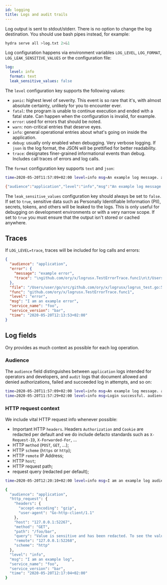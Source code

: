```yaml
---
id: logging
title: Logs and audit trails
---
```


Log output is sent to stdout/stderr. There is no option to change the log destination. You should use bash pipes instead, for
example:

```sh
hydra serve all >log.txt 2>&1
```

Log configuration happens via environment variables `LOG_LEVEL`, `LOG_FORMAT`, `LOG_LEAK_SENSITIVE_VALUES` or the configuration
file:

```yaml title="path/to/config.yml"
log:
  level: info
  format: text
  leak_sensitive_values: false
```

The `level` configuration key supports the following values:

- `panic`: highest level of severity. This event is so rare that it's, with almost absolute certainty, unlikely for you to
  encounter ever.
- `fatal`: the program is unable to continue execution and ended with a fatal state. Can happen when the configuration is invalid,
  for example.
- `error`: used for errors that should be noted.
- `warn`: non-critical entries that deserve eyes.
- `info`: general operational entries about what's going on inside the application.
- `debug`: usually only enabled when debugging. Very verbose logging. If `json` is the log format, the JSON will be prettified for
  better readability.
- `trace`: designates finer-grained informational events than debug. Includes call traces of errors and log calls.

The `format` configuration key supports `text` and `json`:

```sh
time=2020-05-20T11:57:09+02:00 level=info msg=An example log message. audience=application service_name=foo service_version=bar
```

```sh
{"audience":"application","level":"info","msg":"An example log message.","service_name":"foo","service_version":"bar","time":"2020-05-20T11:56:57+02:00"}
```

The `leak_sensitive_values` configuration key should always be set to `false`. If set to `true`, sensitive data such as Personally
Identifiable Information (PII), secrets, tokens, and others will be leaked to the logs. This is only useful for debugging on
development environments or with a very narrow scope. If set to `true` you must ensure that the output isn't stored or cached
anywhere.

## Traces

If `LOG_LEVEL=trace`, traces will be included for log calls and errors:

```json
{
  "audience": "application",
  "error": {
    "message": "example error",
    "trace": "\ngithub.com/ory/x/logrusx.TestErrorTrace.func1\n\t/Users/foobar/go/src/github.com/ory/x/logrusx/logrus_test.go:52\nnet/http.HandlerFunc.ServeHTTP\n\t/usr/local/Cellar/go/1.14.2_1/libexec/src/net/http/server.go:2012\nnet/http.serverHandler.ServeHTTP\n\t/usr/local/Cellar/go/1.14.2_1/libexec/src/net/http/server.go:2807\nnet/http.(*conn).serve\n\t/usr/local/Cellar/go/1.14.2_1/libexec/src/net/http/server.go:1895\nruntime.goexit\n\t/usr/local/Cellar/go/1.14.2_1/libexec/src/runtime/asm_amd64.s:1373"
  },
  "file": "/Users/user/go/src/github.com/ory/x/logrusx/logrus_test.go:52",
  "func": "github.com/ory/x/logrusx.TestErrorTrace.func1",
  "level": "error",
  "msg": "I am an example error",
  "service_name": "foo",
  "service_version": "bar",
  "time": "2020-05-20T12:13:53+02:00"
}
```

## Log fields

Ory provides as much context as possible for each log operation.

### Audience

The `audience` field distinguishes between `application` logs intended for operators and developers, and `audit` logs that
document allowed and denied authorizations, failed and succeeded log in attempts, and so on:

```sh
time=2020-05-20T11:57:09+02:00 level=info msg=An example log message. audience=application service_name=foo service_version=bar
time=2020-05-20T11:57:29+02:00 level=info msg=Login successful. audience=audit service_name=foo service_version=bar
```

### HTTP request context

We include vital HTTP request info whenever possible:

- Important HTTP `headers`. Headers `Authorization` and `Cookie` are redacted per default and we do include defacto standards such
  as `X-Request-ID`, `X-Forwarded-For`, ...
- HTTP `method` (`POST`, `GET`, ...);
- HTTP `scheme` (`https` or `http`);
- HTTP `remote` IP Address;
- HTTP `host`;
- HTTP request path;
- request query (redacted per default);

```sh
time=2020-05-20T12:20:10+02:00 level=info msg=I am an example log audience=application http_request=map[headers:map[accept-encoding:gzip user-agent:Go-http-client/1.1] host:127.0.0.1:52286 method:GET path:/foo/bar query:Value is sensitive and has been redacted. To see the value set config key "log.leak_sensitive_values = true" or environment variable "LOG_LEAK_SENSITIVE_VALUES=true". remote:127.0.0.1:52287 scheme:http] service_name=foo service_version=bar
```

```sh
{
  "audience": "application",
  "http_request": {
    "headers": {
      "accept-encoding": "gzip",
      "user-agent": "Go-http-client/1.1"
    },
    "host": "127.0.0.1:52267",
    "method": "GET",
    "path": "/foo/bar",
    "query": "Value is sensitive and has been redacted. To see the value set config key \"log.leak_sensitive_values = true\" or environment variable \"LOG_LEAK_SENSITIVE_VALUES=true\".",
    "remote": "127.0.0.1:52268",
    "scheme": "http"
  },
  "level": "info",
  "msg": "I am an example log",
  "service_name": "foo",
  "service_version": "bar",
  "time": "2020-05-20T12:17:04+02:00"
}
```
